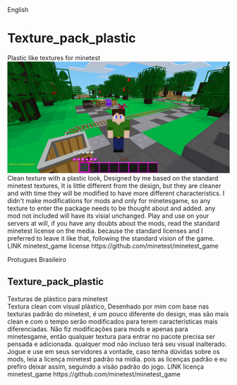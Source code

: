<div>
<div>
	English
<h1>Texture_pack_plastic</h1>
</h2> Plastic like textures for minetest</h2>
</div>
<div>
<img src="https://github.com/josegamestest/texture_pack_plastic/blob/main/screenshot.png">
Clean texture with a plastic look, Designed by me based on the standard minetest textures, It is little different from the design, but they are cleaner and with time they will be modified to have more different characteristics.
I didn't make modifications for mods and only for minetesgame, so any texture to enter the package needs to be thought about and added. any mod not included will have its visial unchanged.
Play and use on your servers at will, if you have any doubts about the mods, read the standard minetest license on the media. because the standard licenses and I preferred to leave it like that, following the standard vision of the game.
LINK minetest_game license https://github.com/minetest/minetest_game
</div>

Protugues Brasileiro
<div>
<h2>Texture_pack_plastic</h2>
</h3> Texturas de plástico para minetest</h3>
</div>
<div>
Textura clean com visual plástico, Desenhado por mim com base nas texturas padrão do minetest, é um pouco diferente do design, mas são mais clean e com o tempo serão modificados para terem características mais diferenciadas.
Não fiz modificações para mods e apenas para minetesgame, então qualquer textura para entrar no pacote precisa ser pensada e adicionada. qualquer mod não incluso terá seu visual inalterado.
Jogue e use em seus servidores a vontade, caso tenha dúvidas sobre os mods, leia a licença minetest padrão na mídia. pois as licenças padrão e eu prefiro deixar assim, seguindo a visão padrão do jogo.
LINK licença minetest_game https://github.com/minetest/minetest_game
</div>
</div>
